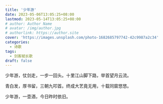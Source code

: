 ```yaml
---
title: '少年游'
date: 2023-05-06T13:05:25+08:00
lastmod: 2023-05-14T13:05:25+08:00
# author: Author Name
# avatar: /img/author.jpg
# authorlink: https://author.site
cover: 'https://images.unsplash.com/photo-1682685797742-42c9987a2c34'
categories:
  - 诗歌
tags:
  - 剑客赋长歌
draft: false
---
```


少年游，仗剑走，一步一回头。十里江山脚下路，举首望月云流。

青白发，厚书留，三朝九叩首。终成大艺竟无用，十载同窗悠悠。

少年游，一壶酒，今日昨时依旧。
